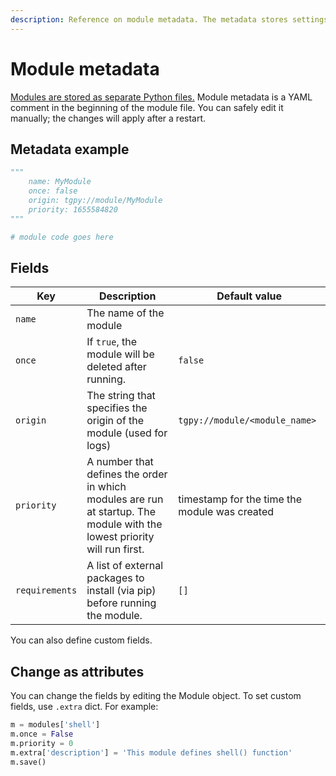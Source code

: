 ```yaml
---
description: Reference on module metadata. The metadata stores settings such as module name and execution order.
---
```


# Module metadata

[Modules are stored as separate Python files.](/extensibility/modules/#storage) Module metadata is
a YAML comment in the beginning of the module file. You can safely edit it manually; the changes will apply 
after a restart.

## Metadata example

```python
"""
    name: MyModule
    once: false
    origin: tgpy://module/MyModule
    priority: 1655584820
"""

# module code goes here
```

## Fields

| Key        | Description                                                                                                              | Default value                                 |
|------------|--------------------------------------------------------------------------------------------------------------------------|-----------------------------------------------|
| `name`     | The name of the module                                                                                                   |                                               |
| `once`     | If `true`, the module will be deleted after running.                                                                     | `false`                                       |
| `origin`   | The string that specifies the origin of the module (used for logs)                                                       | `tgpy://module/<module_name>`                 |
| `priority` | A number that defines the order in which modules are run at startup. The module with the lowest priority will run first. | timestamp for the time the module was created |
| `requirements` | A list of external packages to install (via pip) before running the module. | `[]` |

You can also define custom fields.


## Change as attributes

You can change the fields by editing the Module object. To set custom fields, use `.extra` dict. For example:

```python
m = modules['shell']
m.once = False
m.priority = 0
m.extra['description'] = 'This module defines shell() function'
m.save()
```

